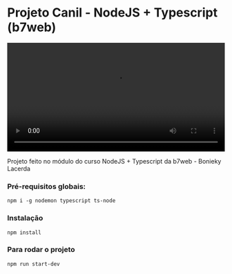 # Projeto Canil - NodeJS + Typescript (b7web)

<video src="/src/assets/apresentacao.mp4" width="100%"> </video>

Projeto feito no módulo do curso NodeJS + Typescript da b7web - Bonieky Lacerda

### Pré-requisitos globais:
`npm i -g nodemon typescript ts-node`

### Instalação
`npm install`

### Para rodar o projeto
`npm run start-dev`